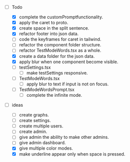 - [ ] Todo

  - [x] complete the customPromptfunctionality.
  - [x] apply the caret to proto.
  - [x] create space in the split sentence.
  - [x] refactor footer into json data.
  - [ ] code the keyframes for caret in tailwind.
  - [ ] refactor the component folder structure.
  - [ ] refactor TestModeWords.tsx as a whole.
  - [x] create a data folder for the json data.
  - [x] apply blur when one component become visible.
  - [ ] testSettings.tsx
    - [ ] make testSettings responsive.
  - [ ] TestModeWords.tsx
    - [ ] apply blur to text if input is not on focus.
  - [ ] TestModeWordsPrompt.tsx
    - [ ] complete the infinite mode.

- [ ] ideas
  - [ ] create graphs.
  - [ ] create settings.
  - [ ] create multiple users.
  - [ ] create admin.
  - [ ] give admin the ability to make other admins.
  - [ ] give admin dashboard.
  - [x] give multiple color modes.
  - [x] make underline appear only when space is pressed.
